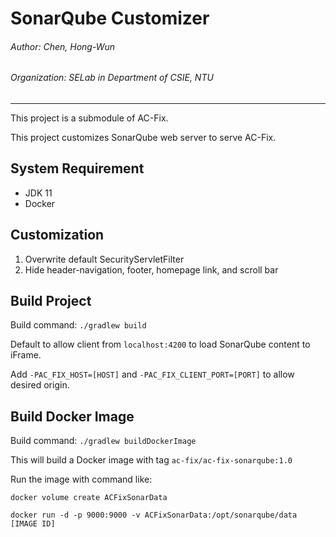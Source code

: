# SonarQube Customizer

###### Author: Chen, Hong-Wun

###### Organization: SELab in Department of CSIE, NTU

---

This project is a submodule of AC-Fix.

This project customizes SonarQube web server to serve AC-Fix.

## System Requirement

- JDK 11
- Docker

## Customization

1. Overwrite default SecurityServletFilter
2. Hide header-navigation, footer, homepage link, and scroll bar

## Build Project

Build command: ```./gradlew build```

Default to allow client from ```localhost:4200``` to load SonarQube content to iFrame.

Add ```-PAC_FIX_HOST=[HOST]``` and ```-PAC_FIX_CLIENT_PORT=[PORT]``` to allow desired origin.

## Build Docker Image

Build command: ```./gradlew buildDockerImage```

This will build a Docker image with tag ```ac-fix/ac-fix-sonarqube:1.0```

Run the image with command like:

```docker volume create ACFixSonarData```

```docker run -d -p 9000:9000 -v ACFixSonarData:/opt/sonarqube/data [IMAGE ID]```